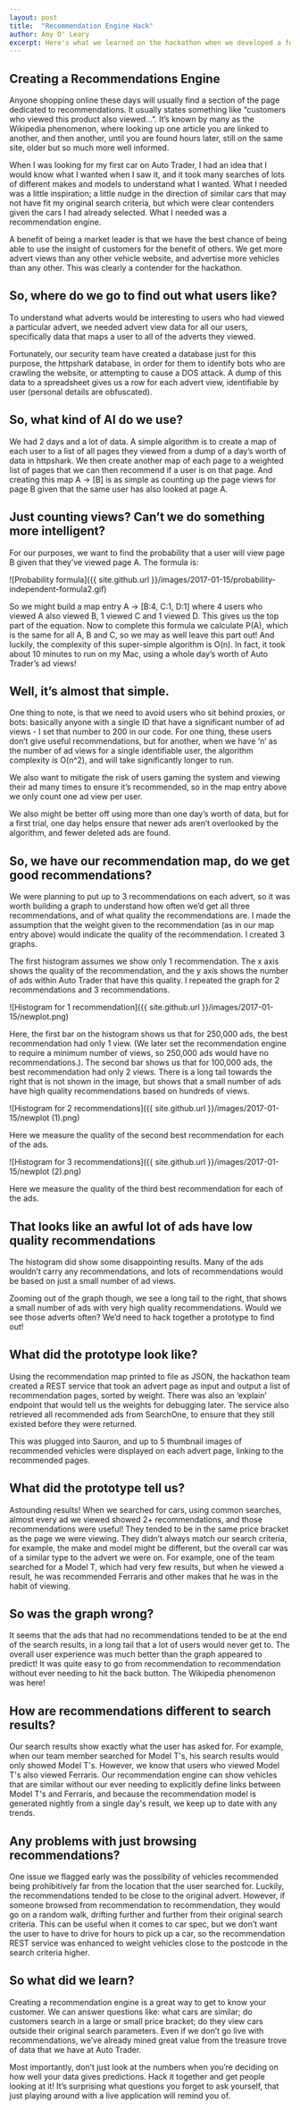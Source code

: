 ```yaml
---
layout: post
title:  "Recommendation Engine Hack"
author: Amy O' Leary
excerpt: Here's what we learned on the hackathon when we developed a fully functioning recommendation engine for vehicle adverts.
---
```



Creating a Recommendations Engine
-----------

Anyone shopping online these days will usually find a section of the page dedicated to recommendations. It usually states something like “customers who viewed this product also viewed…”. It’s known by many as the Wikipedia phenomenon, where looking up one article you are linked to another, and then another, until you are found hours later, still on the same site, older but so much more well informed.

When I was looking for my first car on Auto Trader, I had an idea that I would know what I wanted when I saw it, and it took many searches of lots of different makes and models to understand what I wanted. What I needed was a little inspiration; a little nudge in the direction of similar cars that may not have fit my original search criteria, but which were clear contenders given the cars I had already selected. What I needed was a recommendation engine.

A benefit of being a market leader is that we have the best chance of being able to use the insight of customers for the benefit of others. We get more advert views than any other vehicle website, and advertise more vehicles than any other. This was clearly a contender for the hackathon.



So, where do we go to find out what users like?
-----------

To understand what adverts would be interesting to users who had viewed a particular advert, we needed advert view data for all our users, specifically data that maps a user to all of the adverts they viewed.

Fortunately, our security team have created a database just for this purpose, the httpshark database, in order for them to identify bots who are crawling the website, or attempting to cause a DOS attack. A dump of this data to a spreadsheet gives us a row for each advert view, identifiable by user (personal details are obfuscated).


So, what kind of AI do we use?
-----------

We had 2 days and a lot of data. A simple algorithm is to create a map of each user to a list of all pages they viewed from a dump of a day’s worth of data in httpshark. We then create another map of each page to a weighted list of pages that we can then recommend if a user is on that page. And creating this map A -> [B] is as simple as counting up the page views for page B given that the same user has also looked at page A.


Just counting views? Can’t we do something more intelligent?
-----------

For our purposes, we want to find the probability that a user will view page B given that they’ve viewed page A. The formula is:

![Probability formula]({{ site.github.url }}/images/2017-01-15/probability-independent-formula2.gif)

So we might build a map entry A -> [B:4, C:1, D:1] where 4 users who viewed A also viewed B, 1 viewed C and 1 viewed D. This gives us the top part of the equation. Now to complete this formula we calculate P(A), which is the same for all A, B and C, so we may as well leave this part out! And luckily, the complexity of this super-simple algorithm is O(n). In fact, it took about 10 minutes to run on my Mac, using a whole day’s worth of Auto Trader’s ad views!


Well, it’s almost that simple.
-----------

One thing to note, is that we need to avoid users who sit behind proxies, or bots: basically anyone with a single ID that have a significant number of ad views - I set that number to 200 in our code. For one thing, these users don’t give useful recommendations, but for another, when we have ‘n’ as the number of ad views for a single identifiable user, the algorithm complexity is O(n^2), and will take significantly longer to run.

We also want to mitigate the risk of users gaming the system and viewing their ad many times to ensure it’s recommended, so in the map entry above we only count one ad view per user.

We also might be better off using more than one day’s worth of data, but for a first trial, one day helps ensure that newer ads aren’t overlooked by the algorithm, and fewer deleted ads are found.


So, we have our recommendation map, do we get good recommendations?
-------------

We were planning to put up to 3 recommendations on each advert, so it was worth building a graph to understand how often we’d get all three recommendations, and of what quality the recommendations are. I made the assumption that the weight given to the recommendation (as in our map entry above) would indicate the quality of the recommendation. I created 3 graphs.

 The first histogram assumes we show only 1 recommendation. The x axis shows the quality of the recommendation, and the y axis shows the number of ads within Auto Trader that have this quality. I repeated the graph for 2 recommendations and 3 recommendations.

![Histogram for 1 recommendation]({{ site.github.url }}/images/2017-01-15/newplot.png)

Here, the first bar on the histogram shows us that for 250,000 ads, the best recommendation had only 1 view. (We later set the recommendation engine to require a minimum number of views, so 250,000 ads would have no recommendations.). The second bar shows us that for 100,000 ads, the best recommendation had only 2 views. There is a long tail towards the right that is not shown in the image, but shows that a small number of ads have high quality recommendations based on hundreds of views. 

![Histogram for 2 recommendations]({{ site.github.url }}/images/2017-01-15/newplot (1).png)

Here we measure the quality of the second best recommendation for each of the ads.

![Histogram for 3 recommendations]({{ site.github.url }}/images/2017-01-15/newplot (2).png)

Here we measure the quality of the third best recommendation for each of the ads.


That looks like an awful lot of ads have low quality recommendations
-----------

The histogram did show some disappointing results. Many of the ads wouldn’t carry any recommendations, and lots of recommendations would be based on just a small number of ad views.

Zooming out of the graph though, we see a long tail to the right, that shows a small number of ads with very high quality recommendations. Would we see those adverts often? We’d need to hack together a prototype to find out!


What did the prototype look like? 
-----------

Using the recommendation map printed to file as JSON, the hackathon team created a REST service that took an advert page as input and output a list of recommendation pages, sorted by weight. There was also an ‘explain’ endpoint that would tell us the weights for debugging later. The service also retrieved all recommended ads from SearchOne, to ensure that they still existed before they were returned.

This was plugged into Sauron, and up to 5 thumbnail images of recommended vehicles were displayed on each advert page, linking to the recommended pages.


What did the prototype tell us?
-----------

Astounding results! When we searched for cars, using common searches, almost every ad we viewed showed 2+ recommendations, and those recommendations were useful! They tended to be in the same price bracket as the page we were viewing. They didn’t always match our search criteria, for example, the make and model might be different, but the overall car was of a similar type to the advert we were on. For example, one of the team searched for a Model T, which had very few results, but when he viewed a result, he was recommended Ferraris and other makes that he was in the habit of viewing.


So was the graph wrong?
-----------

It seems that the ads that had no recommendations tended to be at the end of the search results, in a long tail that a lot of users would never get to. The overall user experience was much better than the graph appeared to predict!
It was quite easy to go from recommendation to recommendation without ever needing to hit the back button. The Wikipedia phenomenon was here!


How are recommendations different to search results?
-----------

Our search results show exactly what the user has asked for. For example, when our team member searched for Model T's, his search results would only showed Model T's. However, we know that users who viewed Model T's also viewed Ferraris. Our recommendation engine can show vehicles that are similar without our ever needing to explicitly define links between Model T's and Ferraris, and because the recommendation model is generated nightly from a single day's result, we keep up to date with any trends.


Any problems with just browsing recommendations?
-----------

One issue we flagged early was the possibility of vehicles recommended being prohibitively far from the location that the user searched for. Luckily, the recommendations tended to be close to the original advert. However, if someone browsed from recommendation to recommendation, they would go on a random walk, drifting further and further from their original search criteria. This can be useful when it comes to car spec, but we don’t want the user to have to drive for hours to pick up a car, so the recommendation REST service was enhanced to weight vehicles close to the postcode in the search criteria higher.


So what did we learn?
-----------

Creating a recommendation engine is a great way to get to know your customer. We can answer questions like: what cars are similar; do customers search in a large or small price bracket; do they view cars outside their original search parameters. Even if we don’t go live with recommendations, we’ve already mined great value from the treasure trove of data that we have at Auto Trader.

Most importantly, don’t just look at the numbers when you’re deciding on how well your data gives predictions. Hack it together and get people looking at it! It’s surprising what questions you forget to ask yourself, that just playing around with a live application will remind you of.


